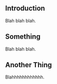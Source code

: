 ## Introduction

Blah blah blah.

## Something

Blah blah blah.

## Another Thing

Blahhhhhhhhhhhh.
